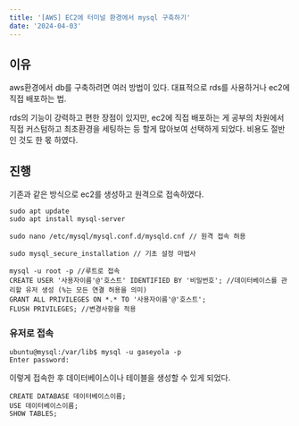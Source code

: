 ```yaml
---
title: '[AWS] EC2에 터미널 환경에서 mysql 구축하기'
date: '2024-04-03'
---
```


## 이유
aws환경에서 db를 구축하려면 여러 방법이 있다. 대표적으로 rds를 사용하거나 ec2에 직접 배포하는 법.

rds의 기능이 강력하고 편한 장점이 있지만, ec2에 직접 배포하는 게 공부의 차원에서 직접 커스텀하고 최초환경을 세팅하는 등 할게 많아보여 선택하게 되었다. 비용도 절반인 것도 한 몫 하였다.

## 진행
기존과 같은 방식으로 ec2를 생성하고 원격으로 접속하였다.

```
sudo apt update
sudo apt install mysql-server

sudo nano /etc/mysql/mysql.conf.d/mysqld.cnf // 원격 접속 허용

sudo mysql_secure_installation // 기초 설정 마법사

mysql -u root -p //루트로 접속
CREATE USER '사용자이름'@'호스트' IDENTIFIED BY '비밀번호'; //데이터베이스를 관리할 유저 생성 (%는 모든 연결 허용을 의미)
GRANT ALL PRIVILEGES ON *.* TO '사용자이름'@'호스트';
FLUSH PRIVILEGES; //변경사항을 적용
```

### 유저로 접속
```
ubuntu@mysql:/var/lib$ mysql -u gaseyola -p
Enter password:

```
이렇게 접속한 후 데이터베이스이나 테이블을 생성할 수 있게 되었다.

```
CREATE DATABASE 데이터베이스이름;
USE 데이터베이스이름;
SHOW TABLES;
```